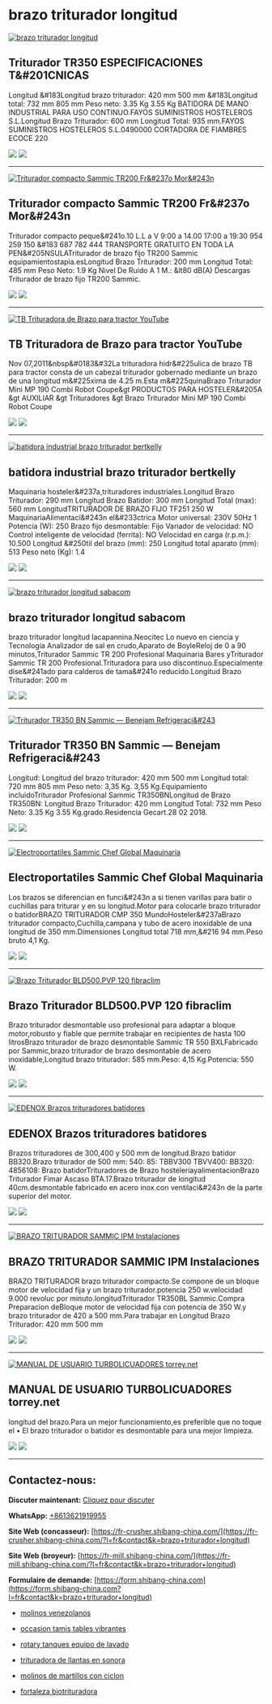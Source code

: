 # brazo triturador longitud

<a href="https://swt.shibang-china.com/?l=fr&img&k=brazo+triturador+longitud" target="_blank">![brazo triturador longitud](http://static.shibang-china.com/all-800x300/149.jpg)</a>

## Triturador TR350 ESPECIFICACIONES T&#201CNICAS
Longitud &#183Longitud brazo triturador: 420 mm 500 mm &#183Longitud total: 732 mm 805 mm Peso neto: 3.35 Kg 3.55 Kg BATIDORA DE MANO INDUSTRIAL PARA USO CONTINUO.FAYOS SUMINISTROS HOSTELEROS S.L.Longitud Brazo Triturador: 600 mm Longitud Total: 935 mm.FAYOS SUMINISTROS HOSTELEROS S.L.0490000 CORTADORA DE FIAMBRES ECOCE 220


<a href="https://whatsapp.shibangsoft.com/WhatsApp.php" target="_blank" title="WhatsApp">![](http://static.shibang-china.com/icon/whatsapp.png)</a> <a href="https://swt.shibang-china.com/?l=fr&icon&k=brazo+triturador+longitud" target="_blank">![](http://static.shibang-china.com/icon/chat-fr.png)</a>

---

<a href="https://swt.shibang-china.com/?l=fr&img&k=brazo+triturador+longitud" target="_blank">![Triturador compacto Sammic TR200 Fr&#237o Mor&#243n](http://static.shibang-china.com/all-800x300/1069.jpg)</a>

## Triturador compacto Sammic TR200 Fr&#237o Mor&#243n
Triturador compacto peque&#241o.10 L.L a V 9:00 a 14.00 17:00 a 19:30 954 259 150 &#183 687 782 444 TRANSPORTE GRATUITO EN TODA LA PEN&#205NSULATriturador de brazo fijo TR200 Sammic equipamientostapia.esLongitud Brazo Triturador: 200 mm Longitud Total: 485 mm Peso Neto: 1.9 Kg Nivel De Ruido A 1 M.: &lt80 dB(A) Descargas Triturador de brazo fijo TR200 Sammic.


<a href="https://whatsapp.shibangsoft.com/WhatsApp.php" target="_blank" title="WhatsApp">![](http://static.shibang-china.com/icon/whatsapp.png)</a> <a href="https://swt.shibang-china.com/?l=fr&icon&k=brazo+triturador+longitud" target="_blank">![](http://static.shibang-china.com/icon/chat-fr.png)</a>

---

<a href="https://swt.shibang-china.com/?l=fr&img&k=brazo+triturador+longitud" target="_blank">![TB Trituradora de Brazo para tractor YouTube](http://static.shibang-china.com/all-800x300/652.jpg)</a>

## TB Trituradora de Brazo para tractor YouTube
Nov 07,2011&nbsp&#0183&#32La trituradora hidr&#225ulica de brazo TB para tractor consta de un cabezal triturador gobernado mediante un brazo de una longitud m&#225xima de 4.25 m.Esta m&#225quinaBrazo Triturador Mini MP 190 Combi Robot Coupe&gt PRODUCTOS PARA HOSTELER&#205A &gt AUXILIAR &gt Trituradores &gt Brazo Triturador Mini MP 190 Combi Robot Coupe


<a href="https://whatsapp.shibangsoft.com/WhatsApp.php" target="_blank" title="WhatsApp">![](http://static.shibang-china.com/icon/whatsapp.png)</a> <a href="https://swt.shibang-china.com/?l=fr&icon&k=brazo+triturador+longitud" target="_blank">![](http://static.shibang-china.com/icon/chat-fr.png)</a>

---

<a href="https://swt.shibang-china.com/?l=fr&img&k=brazo+triturador+longitud" target="_blank">![batidora industrial brazo triturador bertkelly](http://static.shibang-china.com/all-800x300/110.jpg)</a>

## batidora industrial brazo triturador bertkelly
Maquinaria hosteler&#237a,trituradores industriales.Longitud Brazo Triturador: 290 mm Longitud Brazo Batidor: 300 mm Longitud Total (max): 560 mm LongitudTRITURADOR DE BRAZO FIJO TF251 250 W MaquinariaAlimentaci&#243n el&#233ctrica Motor universal: 230V 50Hz 1 Potencia (W): 250 Brazo fijo desmontable: Fijo Variador de velocidad: NO Control inteligente de velocidad (ferrita): NO Velocidad en carga (r.p.m.): 10.500 Longitud &#250til del brazo (mm): 250 Longitud total aparato (mm): 513 Peso neto (Kg): 1.4


<a href="https://whatsapp.shibangsoft.com/WhatsApp.php" target="_blank" title="WhatsApp">![](http://static.shibang-china.com/icon/whatsapp.png)</a> <a href="https://swt.shibang-china.com/?l=fr&icon&k=brazo+triturador+longitud" target="_blank">![](http://static.shibang-china.com/icon/chat-fr.png)</a>

---

<a href="https://swt.shibang-china.com/?l=fr&img&k=brazo+triturador+longitud" target="_blank">![brazo triturador longitud sabacom](http://static.shibang-china.com/all-800x300/487.jpg)</a>

## brazo triturador longitud sabacom
brazo triturador longitud lacapannina.Neocitec Lo nuevo en ciencia y Tecnologia Analizador de sal en crudo,Aparato de BoyleReloj de 0 a 90 minutos,Triturador Sammic TR 200 Profesional Maquinaria Bares yTriturador Sammic TR 200 Profesional.Trituradora para uso discontinuo.Especialmente dise&#241ado para calderos de tama&#241o reducido.Longitud Brazo Triturador: 200 m


<a href="https://whatsapp.shibangsoft.com/WhatsApp.php" target="_blank" title="WhatsApp">![](http://static.shibang-china.com/icon/whatsapp.png)</a> <a href="https://swt.shibang-china.com/?l=fr&icon&k=brazo+triturador+longitud" target="_blank">![](http://static.shibang-china.com/icon/chat-fr.png)</a>

---

<a href="https://swt.shibang-china.com/?l=fr&img&k=brazo+triturador+longitud" target="_blank">![Triturador TR350 BN Sammic — Benejam Refrigeraci&#243](http://static.shibang-china.com/all-800x300/1507.jpg)</a>

## Triturador TR350 BN Sammic — Benejam Refrigeraci&#243
Longitud: Longitud del brazo triturador: 420 mm 500 mm Longitud total: 720 mm 805 mm Peso neto: 3,35 Kg. 3,55 Kg.Equipamiento incluidoTriturador Profesional Sammic TR350BNLongitud de Brazo TR350BN: Longitud Brazo Triturador: 420 mm Longitud Total: 732 mm Peso Neto: 3.35 Kg 3.55 Kg.grado.Residencia Gecart.28 02 2018.


<a href="https://whatsapp.shibangsoft.com/WhatsApp.php" target="_blank" title="WhatsApp">![](http://static.shibang-china.com/icon/whatsapp.png)</a> <a href="https://swt.shibang-china.com/?l=fr&icon&k=brazo+triturador+longitud" target="_blank">![](http://static.shibang-china.com/icon/chat-fr.png)</a>

---

<a href="https://swt.shibang-china.com/?l=fr&img&k=brazo+triturador+longitud" target="_blank">![Electroportatiles Sammic Chef Global Maquinaria](http://static.shibang-china.com/all-800x300/1301.jpg)</a>

## Electroportatiles Sammic Chef Global Maquinaria
Los brazos se diferencian en funci&#243n a si tienen varillas para batir o cuchillas para triturar y en su longitud.Motor para colocarle brazo triturador o batidorBRAZO TRITURADOR CMP 350 MundoHosteler&#237aBrazo triturador compacto,Cuchilla,campana y tubo de acero inoxidable de una longitud de 350 mm.Dimensiones Longitud total 718 mm,&#216 94 mm.Peso bruto 4,1 Kg.


<a href="https://whatsapp.shibangsoft.com/WhatsApp.php" target="_blank" title="WhatsApp">![](http://static.shibang-china.com/icon/whatsapp.png)</a> <a href="https://swt.shibang-china.com/?l=fr&icon&k=brazo+triturador+longitud" target="_blank">![](http://static.shibang-china.com/icon/chat-fr.png)</a>

---

<a href="https://swt.shibang-china.com/?l=fr&img&k=brazo+triturador+longitud" target="_blank">![Brazo Triturador BLD500.PVP 120 fibraclim](http://static.shibang-china.com/all-800x300/430.jpg)</a>

## Brazo Triturador BLD500.PVP 120 fibraclim
Brazo triturador desmontable uso profesional para adaptar a bloque motor,robusto y fiable que permite trabajar en recipientes de hasta 100 litrosBrazo triturador de brazo desmontable Sammic TR 550 BXLFabricado por Sammic,brazo triturador de brazo desmontable de acero inoxidable,Longitud brazo triturador: 585 mm.Peso: 4,15 Kg.Potencia: 550 W.


<a href="https://whatsapp.shibangsoft.com/WhatsApp.php" target="_blank" title="WhatsApp">![](http://static.shibang-china.com/icon/whatsapp.png)</a> <a href="https://swt.shibang-china.com/?l=fr&icon&k=brazo+triturador+longitud" target="_blank">![](http://static.shibang-china.com/icon/chat-fr.png)</a>

---

<a href="https://swt.shibang-china.com/?l=fr&img&k=brazo+triturador+longitud" target="_blank">![EDENOX Brazos trituradores batidores](http://static.shibang-china.com/all-800x300/383.jpg)</a>

## EDENOX Brazos trituradores batidores
Brazos trituradores de 300,400 y 500 mm de longitud.Brazo batidor BB320.Brazo triturador de 500 mm: 540: 85: TBBV300 TBVV400: BB320: 4856108: Brazo batidorTrituradores de Brazo hosteleriayalimentacionBrazo Triturador Fimar Ascaso BTA.17.Brazo triturador de longitud 40cm.desmontable fabricado en acero inox.con ventilaci&#243n de la parte superior del motor.


<a href="https://whatsapp.shibangsoft.com/WhatsApp.php" target="_blank" title="WhatsApp">![](http://static.shibang-china.com/icon/whatsapp.png)</a> <a href="https://swt.shibang-china.com/?l=fr&icon&k=brazo+triturador+longitud" target="_blank">![](http://static.shibang-china.com/icon/chat-fr.png)</a>

---

<a href="https://swt.shibang-china.com/?l=fr&img&k=brazo+triturador+longitud" target="_blank">![BRAZO TRITURADOR SAMMIC IPM Instalaciones](http://static.shibang-china.com/all-800x300/1008.jpg)</a>

## BRAZO TRITURADOR SAMMIC IPM Instalaciones
BRAZO TRITURADOR brazo triturador compacto.Se compone de un bloque motor de velocidad fija y un brazo triturador.potencia 250 w.velocidad 9.000 revoluc por minuto.longitudTriturador TR350BL Sammic.Compra Preparacion deBloque motor de velocidad fija con potencia de 350 W.y brazo triturador de 420 a 500 mm.Para trabajar en Longitud Brazo Triturador: 420 mm 500 mm


<a href="https://whatsapp.shibangsoft.com/WhatsApp.php" target="_blank" title="WhatsApp">![](http://static.shibang-china.com/icon/whatsapp.png)</a> <a href="https://swt.shibang-china.com/?l=fr&icon&k=brazo+triturador+longitud" target="_blank">![](http://static.shibang-china.com/icon/chat-fr.png)</a>

---

<a href="https://swt.shibang-china.com/?l=fr&img&k=brazo+triturador+longitud" target="_blank">![MANUAL DE USUARIO TURBOLICUADORES torrey.net](http://static.shibang-china.com/all-800x300/624.jpg)</a>

## MANUAL DE USUARIO TURBOLICUADORES torrey.net
longitud del brazo.Para un mejor funcionamiento,es preferible que no toque el • El brazo triturador o batidor es desmontable para una mejor limpieza.

<a href="https://whatsapp.shibangsoft.com/WhatsApp.php" target="_blank" title="WhatsApp">![](http://static.shibang-china.com/icon/whatsapp.png)</a> <a href="https://swt.shibang-china.com/?l=fr&icon&k=brazo+triturador+longitud" target="_blank">![](http://static.shibang-china.com/icon/chat-fr.png)</a>

---
## Contactez-nous:

**Discuter maintenant:** [Cliquez pour discuter](https://swt.shibang-china.com?l=fr&contact&k=brazo+triturador+longitud)

**WhatsApp:**  [+8613621919955](https://whatsapp.shibangsoft.com/WhatsApp.php)

**Site Web (concasseur):** [https://fr-crusher.shibang-china.com/](https://fr-crusher.shibang-china.com/?l=fr&contact&k=brazo+triturador+longitud)

**Site Web (broyeur):** [https://fr-mill.shibang-china.com/](https://fr-mill.shibang-china.com/?l=fr&contact&k=brazo+triturador+longitud)

**Formulaire de demande:** [https://form.shibang-china.com](https://form.shibang-china.com?l=fr&contact&k=brazo+triturador+longitud)

* [molinos venezolanos](../64/molinos%20venezolanos.md)

* [occasion tamis tables vibrantes](../61/occasion%20tamis%20tables%20vibrantes.md)

* [rotary tanques equipo de lavado](../63/rotary%20tanques%20equipo%20de%20lavado.md)

* [trituradora de llantas en sonora](../64/trituradora%20de%20llantas%20en%20sonora.md)

* [molinos de martillos con ciclon](../64/molinos%20de%20martillos%20con%20ciclon.md)

* [fortaleza biotrituradora](../62/fortaleza%20biotrituradora.md)